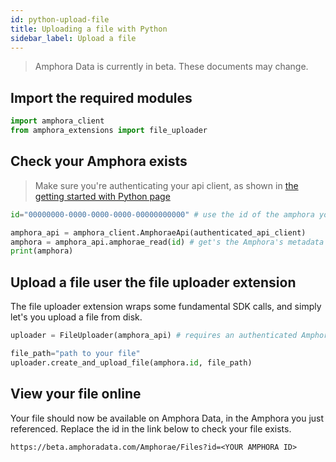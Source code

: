 ```yaml
---
id: python-upload-file
title: Uploading a file with Python
sidebar_label: Upload a file
---
```


> Amphora Data is currently in beta. These documents may change.

## Import the required modules

```py
import amphora_client
from amphora_extensions import file_uploader
```

## Check your Amphora exists

> Make sure you're authenticating your api client, as shown in [the getting started with Python page](./python-getting-started)

```py
id="00000000-0000-0000-0000-00000000000" # use the id of the amphora you created previously

amphora_api = amphora_client.AmphoraeApi(authenticated_api_client)
amphora = amphora_api.amphorae_read(id) # get's the Amphora's metadata from Amphora Data
print(amphora) 
```

## Upload a file user the file uploader extension

The file uploader extension wraps some fundamental SDK calls, and simply let's you upload a file from disk. 

```py
uploader = FileUploader(amphora_api) # requires an authenticated AmphoraApi object.

file_path="path to your file"
uploader.create_and_upload_file(amphora.id, file_path)
```

## View your file online

Your file should now be available on Amphora Data, in the Amphora you just referenced. Replace the id in the link below to check your file exists.

`https://beta.amphoradata.com/Amphorae/Files?id=<YOUR AMPHORA ID>`
